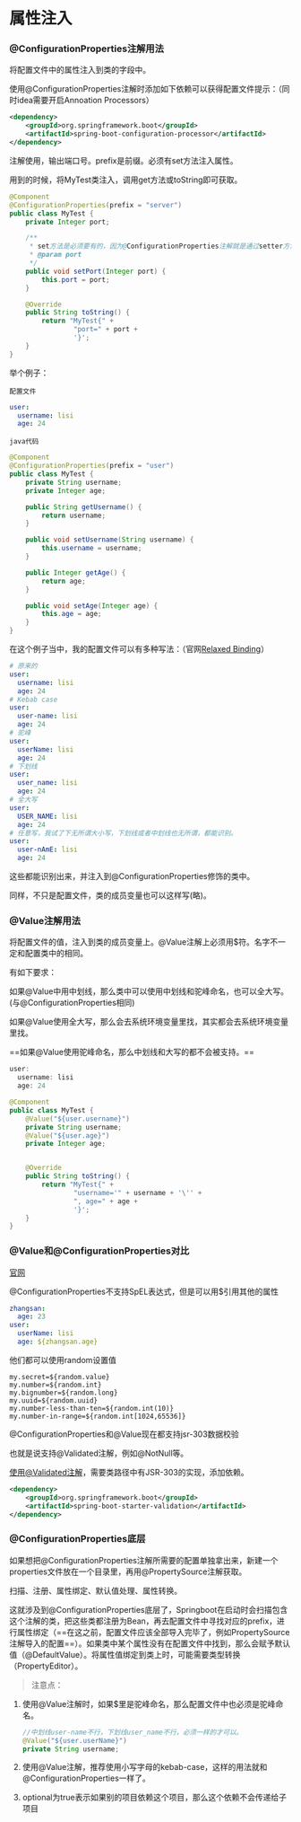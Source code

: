 # 属性注入

### @ConfigurationProperties注解用法

将配置文件中的属性注入到类的字段中。

使用@ConfigurationProperties注解时添加如下依赖可以获得配置文件提示：（同时idea需要开启Annoation Processors）

```xml
<dependency>
    <groupId>org.springframework.boot</groupId>
    <artifactId>spring-boot-configuration-processor</artifactId>
</dependency>
```

注解使用，输出端口号。prefix是前缀。必须有set方法注入属性。

用到的时候，将MyTest类注入，调用get方法或toString即可获取。

```java
@Component
@ConfigurationProperties(prefix = "server")
public class MyTest {
    private Integer port;

    /**
     * set方法是必须要有的，因为@ConfigurationProperties注解就是通过setter方法注入的。
     * @param port
     */
    public void setPort(Integer port) {
        this.port = port;
    }

    @Override
    public String toString() {
        return "MyTest{" +
                "port=" + port +
                '}';
    }
}
```

举个例子：

`配置文件`

```yaml
user:
  username: lisi
  age: 24
```

`java代码`

```java
@Component
@ConfigurationProperties(prefix = "user")
public class MyTest {
    private String username;
    private Integer age;

    public String getUsername() {
        return username;
    }

    public void setUsername(String username) {
        this.username = username;
    }

    public Integer getAge() {
        return age;
    }

    public void setAge(Integer age) {
        this.age = age;
    }
}
```

在这个例子当中，我的配置文件可以有多种写法：（官网<a href="https://docs.spring.io/spring-boot/docs/current/reference/html/features.html#features.external-config.typesafe-configuration-properties.relaxed-binding">Relaxed Binding</a>）

```yaml
# 原来的
user:
  username: lisi
  age: 24
# Kebab case
user:
  user-name: lisi
  age: 24
# 驼峰
user:
  userName: lisi
  age: 24
# 下划线
user:
  user_name: lisi
  age: 24
# 全大写
user:
  USER_NAME: lisi
  age: 24
# 任意写，我试了下无所谓大小写，下划线或者中划线也无所谓，都能识别。
user:
  user-nAmE: lisi
  age: 24
```

这些都能识别出来，并注入到@ConfigurationProperties修饰的类中。

同样，不只是配置文件，类的成员变量也可以这样写(略)。



### @Value注解用法

将配置文件的值，注入到类的成员变量上。@Value注解上必须用$符。名字不一定和配置类中的相同。

有如下要求：

如果@Value中用中划线，那么类中可以使用中划线和驼峰命名，也可以全大写。(与@ConfigurationProperties相同)

如果@Value使用全大写，那么会去系统环境变量里找，其实都会去系统环境变量里找。

==如果@Value使用驼峰命名，那么中划线和大写的都不会被支持。==

```java
user:
  username: lisi
  age: 24
```

```java
@Component
public class MyTest {
    @Value("${user.username}")
    private String username;
    @Value("${user.age}")
    private Integer age;


    @Override
    public String toString() {
        return "MyTest{" +
                "username='" + username + '\'' +
                ", age=" + age +
                '}';
    }
}
```

### @Value和@ConfigurationProperties对比

<a href="https://docs.spring.io/spring-boot/docs/current/reference/html/features.html#features.external-config.typesafe-configuration-properties.vs-value-annotation">官网</a>

@ConfigurationProperties不支持SpEL表达式，但是可以用$引用其他的属性

```yaml
zhangsan:
  age: 23
user:
  userName: lisi
  age: ${zhangsan.age}
```

他们都可以使用random设置值

```properties
my.secret=${random.value}
my.number=${random.int}
my.bignumber=${random.long}
my.uuid=${random.uuid}
my.number-less-than-ten=${random.int(10)}
my.number-in-range=${random.int[1024,65536]}
```

@ConfigurationProperties和@Value现在都支持jsr-303数据校验

也就是说支持@Validated注解，例如@NotNull等。

<a href="https://docs.spring.io/spring-boot/docs/current/reference/html/features.html#features.external-config.typesafe-configuration-properties.validation">使用@Validated注解</a>，需要类路径中有JSR-303的实现，添加依赖。

```xml
<dependency>
    <groupId>org.springframework.boot</groupId>
    <artifactId>spring-boot-starter-validation</artifactId>
</dependency>
```

### @ConfigurationProperties底层

如果想把@ConfigurationProperties注解所需要的配置单独拿出来，新建一个properties文件放在一个目录里，再用@PropertySource注解获取。

扫描、注册、属性绑定、默认值处理、属性转换。

这就涉及到@ConfigurationProperties底层了，Springboot在启动时会扫描包含这个注解的类，把这些类都注册为Bean，再去配置文件中寻找对应的prefix，进行属性绑定（==在这之前，配置文件应该全部导入完毕了，例如PropertySource注解导入的配置==）。如果类中某个属性没有在配置文件中找到，那么会赋予默认值（@DefaultValue）。将属性值绑定到类上时，可能需要类型转换（PropertyEditor）。





> 注意点：

1. 使用@Value注解时，如果$里是驼峰命名，那么配置文件中也必须是驼峰命名。

   ```java
   //中划线user-name不行，下划线user_name不行，必须一样的才可以。
   @Value("${user.userName}")
   private String username;
   ```

2. 使用@Value注解，推荐使用小写字母的kebab-case，这样的用法就和@ConfigurationProperties一样了。

3. optional为true表示如果别的项目依赖这个项目，那么这个依赖不会传递给子项目

